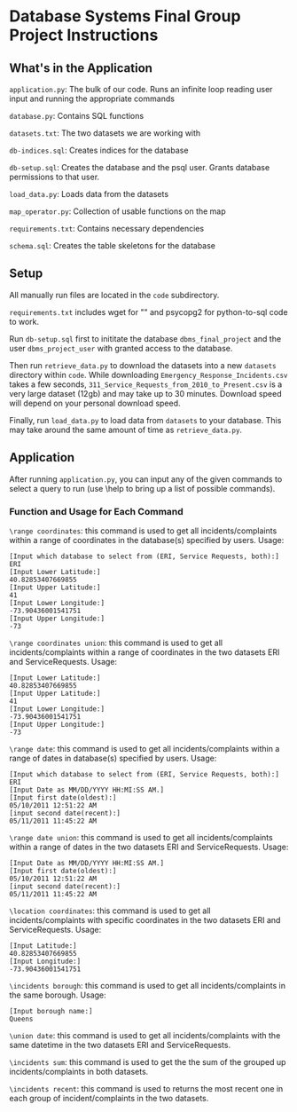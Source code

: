 # Database Systems Final Group Project Instructions

## What's in the Application
`application.py`: The bulk of our code. Runs an infinite loop reading user input and running the appropriate commands

`database.py`: Contains SQL functions

`datasets.txt`: The two datasets we are working with

`db-indices.sql`: Creates indices for the database

`db-setup.sql`: Creates the database and the psql user. Grants database permissions to that user.

`load_data.py`: Loads data from the datasets

`map_operator.py`: Collection of usable functions on the map

`requirements.txt`: Contains necessary dependencies

`schema.sql`: Creates the table skeletons for the database


## Setup
All manually run files are located in the `code` subdirectory.

`requirements.txt` includes wget for "" and psycopg2 for python-to-sql code to work.

Run `db-setup.sql` first to inititate the database `dbms_final_project` and the user `dbms_project_user` with granted access to the database.

Then run `retrieve_data.py` to download the datasets into a new `datasets` directory within `code`. While downloading `Emergency_Response_Incidents.csv` takes a few seconds, `311_Service_Requests_from_2010_to_Present.csv` is a very large dataset (12gb) and may take up to 30 minutes. Download speed will depend on your personal download speed.

Finally, run `load_data.py` to load data from `datasets` to your database. This may take around the same amount of time as `retrieve_data.py`.


## Application
After running `application.py`, you can input any of the given commands to select a query to run (use \help to bring up a list of possible commands).

### Function and Usage for Each Command
`\range coordinates`: this command is used to get all incidents/complaints within a range of coordinates in the database(s) specified by users. 
Usage: 
```
[Input which database to select from (ERI, Service Requests, both):]
ERI
[Input Lower Latitude:]
40.82853407669855
[Input Upper Latitude:]
41
[Input Lower Longitude:]
-73.90436001541751
[Input Upper Longitude:]
-73
```

`\range coordinates union`: this command is used to get all incidents/complaints within a range of coordinates in the two datasets ERI and ServiceRequests.
Usage: 
```
[Input Lower Latitude:]
40.82853407669855
[Input Upper Latitude:]
41
[Input Lower Longitude:]
-73.90436001541751
[Input Upper Longitude:]
-73
```

`\range date`: this command is used to get all incidents/complaints within a range of dates in database(s) specified by users.
Usage: 
```
[Input which database to select from (ERI, Service Requests, both):]
ERI
[Input Date as MM/DD/YYYY HH:MI:SS AM.]
[Input first date(oldest):]
05/10/2011 12:51:22 AM
[input second date(recent):]
05/11/2011 11:45:22 AM
```

`\range date union`: this command is used to get all incidents/complaints within a range of dates in the two datasets ERI and ServiceRequests.
Usage: 
```
[Input Date as MM/DD/YYYY HH:MI:SS AM.]
[Input first date(oldest):]
05/10/2011 12:51:22 AM
[input second date(recent):]
05/11/2011 11:45:22 AM
```

`\location coordinates`: this command is used to get all incidents/complaints with specific coordinates in the two datasets ERI and ServiceRequests.
Usage:
```
[Input Latitude:]
40.82853407669855
[Input Longitude:]
-73.90436001541751
```

`\incidents borough`: this command is used to get all incidents/complaints in the same borough.
Usage:
```
[Input borough name:]
Queens
```

`\union date`: this command is used to get all incidents/complaints with the same datetime in the two datasets ERI and ServiceRequests.

`\incidents sum`: this command is used to get the the sum of the grouped up incidents/complaints in both datasets.

`\incidents recent`: this command is used to returns the most recent one in each group of incident/complaints in the two datasets.
